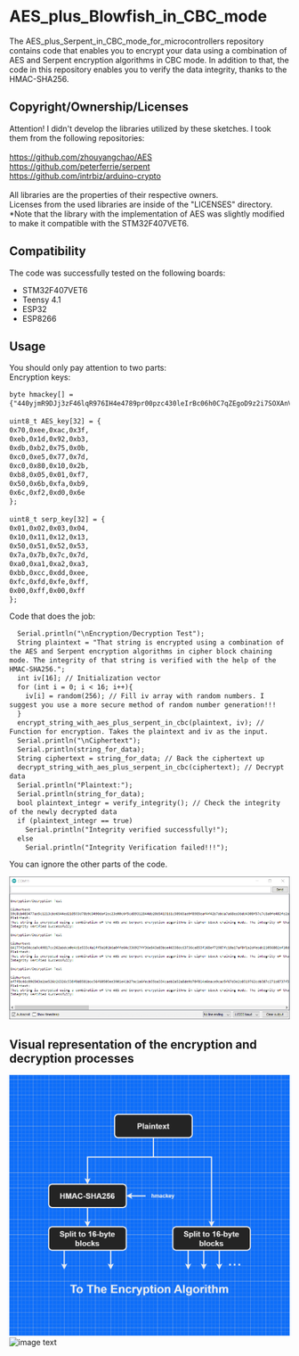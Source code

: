 # AES_plus_Blowfish_in_CBC_mode
The AES_plus_Serpent_in_CBC_mode_for_microcontrollers repository contains code that enables you to encrypt your data using a combination of AES and Serpent encryption algorithms in CBC mode. In addition to that, the code in this repository enables you to verify the data integrity, thanks to the HMAC-SHA256.

## Copyright/Ownership/Licenses

Attention! I didn't develop the libraries utilized by these sketches. I took them from the following repositories:
</br>
</br>
https://github.com/zhouyangchao/AES
</br>
https://github.com/peterferrie/serpent
</br>
https://github.com/intrbiz/arduino-crypto
</br>
</br>
All libraries are the properties of their respective owners.
</br>
Licenses from the used libraries are inside of the "LICENSES" directory.
</br>
*Note that the library with the implementation of AES was slightly modified to make it compatible with the STM32F407VET6.

## Compatibility

The code was successfully tested on the following boards:
- STM32F407VET6
- Teensy 4.1
- ESP32
- ESP8266


## Usage

You should only pay attention to two parts:
</br>
Encryption keys:
```
byte hmackey[] = {"440yjmR9DJj3zF46lqR976IH4e4789pr00pzc430leIrBc06h0C7qZEgoD9z2i7SOXAnVw25xUu2X62hv1n203jh6WMKSfT01dbbZIum9Vf8IG4mjiYfzEo56R8Nd1rRlZ98Jcqb84TQz"};

uint8_t AES_key[32] = {
0x70,0xee,0xac,0x3f,
0xeb,0x1d,0x92,0xb3,
0xdb,0xb2,0x75,0x0b,
0xc0,0xe5,0x77,0x7d,
0xc0,0x80,0x10,0x2b,
0xb8,0x05,0x01,0xf7,
0x50,0x6b,0xfa,0xb9,
0x6c,0xf2,0xd0,0x6e
};

uint8_t serp_key[32] = {
0x01,0x02,0x03,0x04,
0x10,0x11,0x12,0x13,
0x50,0x51,0x52,0x53,
0x7a,0x7b,0x7c,0x7d,
0xa0,0xa1,0xa2,0xa3,
0xbb,0xcc,0xdd,0xee,
0xfc,0xfd,0xfe,0xff,
0x00,0xff,0x00,0xff
};
```
Code that does the job:
```
  Serial.println("\nEncryption/Decryption Test");
  String plaintext = "That string is encrypted using a combination of the AES and Serpent encryption algorithms in cipher block chaining mode. The integrity of that string is verified with the help of the HMAC-SHA256.";
  int iv[16]; // Initialization vector
  for (int i = 0; i < 16; i++){
    iv[i] = random(256); // Fill iv array with random numbers. I suggest you use a more secure method of random number generation!!!
  }
  encrypt_string_with_aes_plus_serpent_in_cbc(plaintext, iv); // Function for encryption. Takes the plaintext and iv as the input.
  Serial.println("\nCiphertext");
  Serial.println(string_for_data);
  String ciphertext = string_for_data; // Back the ciphertext up
  decrypt_string_with_aes_plus_serpent_in_cbc(ciphertext); // Decrypt data
  Serial.println("Plaintext:");
  Serial.println(string_for_data);
  bool plaintext_integr = verify_integrity(); // Check the integrity of the newly decrypted data
  if (plaintext_integr == true)
    Serial.println("Integrity verified successfully!");
  else
    Serial.println("Integrity Verification failed!!!");
```
You can ignore the other parts of the code.

![image text](https://github.com/Northstrix/AES_plus_Serpent_in_CBC_mode_for_microcontrollers/blob/master/Pictures/Test.png?raw=true)

## Visual representation of the encryption and decryption processes
![image text](https://github.com/Northstrix/AES_plus_Serpent_in_CBC_mode_for_microcontrollers/blob/master/Pictures/How%20plaintext%20is%20passed%20to%20encryption%20algorithm.png)
![image text](https://github.com/Northstrix/AES_plus_Serpent_in_CBC_mode_for_microcontrollers/blob/master/Pictures/Encryption%20with%20AES%20and%20Serpent%20in%20CBC.drawio.png)
